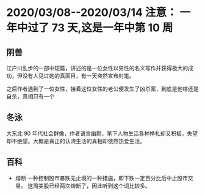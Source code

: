 # 2020/03/08--2020/03/14 注意： 一年中过了 73 天,这是一年中第 10 周

## 阴兽

江户川乱步的一部中短篇，讲述的是一位女性以男性的名义写作并获得极大的成功，但没有人见过她的真面目，有一天突然宣布封笔。

之后作者遇到了一位女性，接着这位女性的老公便发生了凶杀案，到底是他啥还是自杀，真相只有一个

## 冬泳

大东北 90 年代社会群像，作者语言幽默，笔下人物生活各种挣扎却又积极，失望却不绝望。大概是真正的认清生活的真相却依然热爱生活。

## 百科

- 熔断 一种控制股市暴跌无止境的一种措施，即下跌一定百分比后中止股市交易。 这周美股已经两次熔断了，因此听到这个词比较多。
